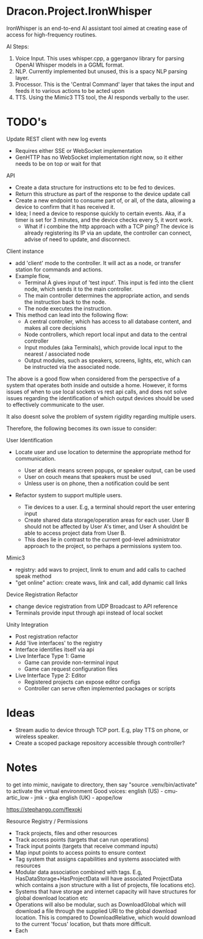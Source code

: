 # Dracon.Project.IronWhisper
IronWhisper is an end-to-end AI assistant tool aimed at creating ease of access for high-frequency routines. 

AI Steps: 
1. Voice Input. This uses whisper.cpp, a ggerganov library for parsing OpenAI Whisper models in a GGML format.
2. NLP. Currently implemented but unused, this is a spacy NLP parsing layer.
3. Processor. This is the 'Central Command' layer that takes the input and feeds it to various actions to be acted upon
4. TTS. Using the Mimic3 TTS tool, the AI responds verbally to the user.

# TODO's

Update REST client with new log events
- Requires either SSE or WebSocket implementation
- GenHTTP has no WebSocket implementation right now, so it either needs to be on top or wait for that
  
API
- Create a data structure for instructions etc to be fed to devices.
- Return this structure as part of the response to the device update call
- Create a new endpoint to consume part of, or all, of the data, allowing a device to confirm that it has received it.
- Idea; I need a device to response quickly to certain events. Aka, if a timer is set for 3 minutes, and the device checks every 5, it wont work.
    - What if i combine the http approach with a TCP ping? The device is already registering its IP via an update, the controller can connect, advise of need to update, and disconnect. 
  
Client instance 
- add 'client' mode to the controller. It will act as a node, or transfer station for commands and actions.
- Example flow,
  - Terminal A gives input of 'test input'. This input is fed into the client node, which sends it to the main controller.
  - The main controller determines the appropriate action, and sends the instruction back to the node.
  - The node executes the instruction.
- This method can lead into the following flow:
  - A central controller, which has access to all database content, and makes all core decisions
  - Node controllers, which report local input and data to the central controller
  - Input modules (aka Terminals), which provide local input to the nearest / associated node
  - Output modules, such as speakers, screens, lights, etc, which can be instructed via the associated node.

The above is a good flow when considered from the perspective of a system that operates both inside and outside a home. However, it forms issues of when to use local sockets vs rest api calls, and does not solve issues regarding the identification of which output devices should be used to effectively communicate to the user. 

It also doesnt solve the problem of system rigidity regarding multiple users. 

Therefore, the following becomes its own issue to consider: 

User Identification
- Locate user and use location to determine the appropriate method for communication.
  - User at desk means screen popups, or speaker output, can be used
  - User on couch means that speakers must be used
  - Unless user is on phone, then a notification could be sent

 - Refactor system to support multiple users.
   - Tie devices to a user. E.g, a terminal should report the user entering input
   - Create shared data storage/operation areas for each user. User B should not be affected by User A's timer, and User A shouldnt be able to access project data from User B.
   - This does lie in contrast to the current god-level administrator approach to the project, so perhaps a permissions system too.
     
Mimic3
 - registry: add wavs to project, linnk to enum and add calls to cached speak method
 - "get online" action: create wavs, link and call, add dynamic call links

Device Registration Refactor
- change device registration from UDP Broadcast to API reference
- Terminals provide input through api instead of local socket

Unity Integration
- Post registration refactor
- Add 'live interfaces' to the registry
- Interface identifies itself via api
- Live Interface Type 1: Game
  - Game can provide non-terminal input
  - Game can request configuration files
- Live Interface Type 2: Editor
  - Registered projects can expose editor configs
  - Controller can serve often implemented packages or scripts
    
# Ideas
- Stream audio to device through TCP port. E.g, play TTS on phone, or wireless speaker.
- Create a scoped package repository accessible through controller?
  
# Notes

to get into mimic, navigate to directory, then say "source .venv/bin/activate" to activate the virtual environment
Good voices: 
english (US) - cmu-artic_low - jmk - gka
english (UK) - apope/low

https://stephango.com/flexoki

Resource Registry / Permissions
- Track projects, files and other resources
- Track access points (targets that can run operations)
- Track input points (targets that receive command inputs)
- Map input points to access points to ensure context
- Tag system that assigns capabilities and systems associated with resources
- Modular data association combined with tags. E.g, HasDataStorage+HasProjectData will have associated ProjectData which contains a json structure with a list of projects, file locations etc).
- Systems that have storage and internet capacity will have structures for global download location etc
- Operations will also be modular, such as DownloadGlobal which will download a file through the supplied URI to the global download location. This is compared to DownloadRelative, which would download to the current 'focus' location, but thats more difficult. 
- Each 


